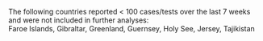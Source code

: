 The following countries reported < 100 cases/tests over the last 7 weeks and were not included in further analyses:<br>Faroe Islands, Gibraltar, Greenland, Guernsey, Holy See, Jersey, Tajikistan
<br>
